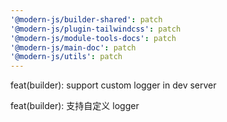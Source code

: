```yaml
---
'@modern-js/builder-shared': patch
'@modern-js/plugin-tailwindcss': patch
'@modern-js/module-tools-docs': patch
'@modern-js/main-doc': patch
'@modern-js/utils': patch
---
```


feat(builder): support custom logger in dev server

feat(builder): 支持自定义 logger

